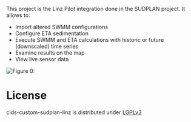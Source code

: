 This project is the Linz Pilot integration done in the SUDPLAN project. It allows to:
* Import altered SWMM configurations
* Configure ETA sedimentation
* Execute SWMM and ETA calculations with historic or future (downscaled) time series
* Examine results on the map
* View live sensor data

![Figure 0:](http://www.cismet.de/images/githubprojects/cids-custom-sudplan-linz_800x438.png "SWMM calculation result")

License
=======

cids-custom-sudplan-linz is distributed under [LGPLv3](https://github.com/cismet/cids-custom-sudplan-linz/blob/dev/LICENSE)
